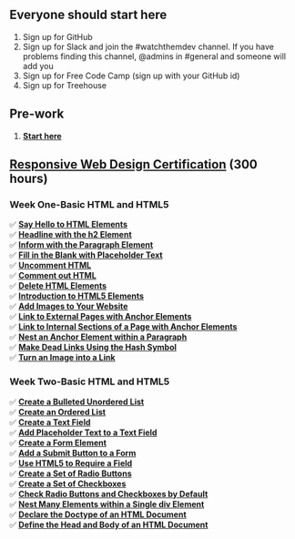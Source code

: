 ## Everyone should start here  

1. Sign up for GitHub  
2. Sign up for Slack and join the #watchthemdev channel. If you have problems finding this channel, @admins in #general and someone will add you  
3. Sign up for Free Code Camp (sign up with your GitHub id)
4. Sign up for Treehouse  


## Pre-work    
1.  [__Start here__](https://learn.freecodecamp.org/responsive-web-design/basic-html-and-html5/say-hello-to-html-elements)  


## [Responsive Web Design Certification](https://learn.freecodecamp.org) (300 hours)  

### Week One-Basic HTML and HTML5   
:white_check_mark: [__Say Hello to HTML Elements__](https://learn.freecodecamp.org/responsive-web-design/basic-html-and-html5/say-hello-to-html-elements)   
:white_check_mark: [__Headline with the h2 Element__](https://learn.freecodecamp.org/responsive-web-design/basic-html-and-html5/headline-with-the-h2-element)    
:white_check_mark: [__Inform with the Paragraph Element__](https://learn.freecodecamp.org/responsive-web-design/basic-html-and-html5/inform-with-the-paragraph-element)    
:white_check_mark: [__Fill in the Blank with Placeholder Text__](https://learn.freecodecamp.org/responsive-web-design/basic-html-and-html5/fill-in-the-blank-with-placeholder-text)    
:white_check_mark: [__Uncomment HTML__](https://learn.freecodecamp.org/responsive-web-design/basic-html-and-html5/uncomment-html)   
:white_check_mark: [__Comment out HTML__](https://learn.freecodecamp.org/responsive-web-design/basic-html-and-html5/comment-out-html)  
:white_check_mark: [__Delete HTML Elements__](https://learn.freecodecamp.org/responsive-web-design/basic-html-and-html5/delete-html-elements)    
:white_check_mark: [__Introduction to HTML5 Elements__](https://learn.freecodecamp.org/responsive-web-design/basic-html-and-html5/introduction-to-html5-elements)    
:white_check_mark: [__Add Images to Your Website__](https://learn.freecodecamp.org/responsive-web-design/basic-html-and-html5/add-images-to-your-website)   
:white_check_mark: [__Link to External Pages with Anchor Elements__](https://learn.freecodecamp.org/responsive-web-design/basic-html-and-html5/link-to-external-pages-with-anchor-elements)  
:white_check_mark: [__Link to Internal Sections of a Page with Anchor Elements__](https://learn.freecodecamp.org/responsive-web-design/basic-html-and-html5/link-to-internal-sections-of-a-page-with-anchor-elements)    
:white_check_mark: [__Nest an Anchor Element within a Paragraph__](https://learn.freecodecamp.org/responsive-web-design/basic-html-and-html5/nest-an-anchor-element-within-a-paragraph)   
:white_check_mark: [__Make Dead Links Using the Hash Symbol__](https://learn.freecodecamp.org/responsive-web-design/basic-html-and-html5/make-dead-links-using-the-hash-symbol)    
:white_check_mark: [__Turn an Image into a Link__](https://learn.freecodecamp.org/responsive-web-design/basic-html-and-html5/turn-an-image-into-a-link)   

### Week Two-Basic HTML and HTML5    
:white_check_mark: [__Create a Bulleted Unordered List__](https://learn.freecodecamp.org/responsive-web-design/basic-html-and-html5/create-a-bulleted-unordered-list)  
:white_check_mark: [__Create an Ordered List__](https://learn.freecodecamp.org/responsive-web-design/basic-html-and-html5/create-an-ordered-list)  
:white_check_mark: [__Create a Text Field__](https://learn.freecodecamp.org/responsive-web-design/basic-html-and-html5/create-a-text-field)  
:white_check_mark: [__Add Placeholder Text to a Text Field__](https://learn.freecodecamp.org/responsive-web-design/basic-html-and-html5/add-placeholder-text-to-a-text-field)  
:white_check_mark: [__Create a Form Element__](https://learn.freecodecamp.org/responsive-web-design/basic-html-and-html5/create-a-form-element)  
:white_check_mark: [__Add a Submit Button to a Form__](https://learn.freecodecamp.org/responsive-web-design/basic-html-and-html5/add-a-submit-button-to-a-form)  
:white_check_mark: [__Use HTML5 to Require a Field__](https://learn.freecodecamp.org/responsive-web-design/basic-html-and-html5/use-html5-to-require-a-field)  
:white_check_mark: [__Create a Set of Radio Buttons__](https://learn.freecodecamp.org/responsive-web-design/basic-html-and-html5/create-a-set-of-radio-buttons)  
:white_check_mark: [__Create a Set of Checkboxes__](https://learn.freecodecamp.org/responsive-web-design/basic-html-and-html5/create-a-set-of-checkboxes)  
:white_check_mark: [__Check Radio Buttons and Checkboxes by Default__](https://learn.freecodecamp.org/responsive-web-design/basic-html-and-html5/check-radio-buttons-and-checkboxes-by-default)  
:white_check_mark: [__Nest Many Elements within a Single div Element__](https://learn.freecodecamp.org/responsive-web-design/basic-html-and-html5/nest-many-elements-within-a-single-div-element)  
:white_check_mark: [__Declare the Doctype of an HTML Document__](https://learn.freecodecamp.org/responsive-web-design/basic-html-and-html5/declare-the-doctype-of-an-html-document)  
:white_check_mark: [__Define the Head and Body of an HTML Document__](https://learn.freecodecamp.org/responsive-web-design/basic-html-and-html5/define-the-head-and-body-of-an-html-document)  
